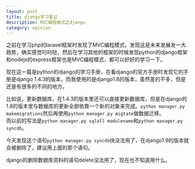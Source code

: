 ```yaml
---
layout: post
title: django学习笔记
description: MVC编程模式之django
category: opinion
---
```


之前在学习php的laravel框架时发现了MVC编程模式，发现这是未来发展发一大趋势，确实感觉叼叼哒，然后在学习其他的框架的时候发现python的django框架和nodejs的express框架也是MVC编程模式，都可以好好的学习一下。

现在这一篇是python的django的学习手册，在看django的官方手册时发现它的手册是django 1.4.3的版本，而我使用的是django1.8的版本，虽然差的不多，但是还是有很多的不同的地方。

比如说，更新数据库，在1.4.3的版本里还可以直接更新数据库，但是在django的1.8的版本里与数据库的更新全部依靠一个新的对象来完成。`python manager.py makemigrations`然后再使用`python manager.py migtate`做数据迁移。  
而以前的写法是`python manager.py sqlall modulename`和`python manager.py syncdb`。

今天发现这个语句`python manager.py syncdb`快没法用了，在django1.9的版本就会被删除了，建议用上面的那个语句。

django的删除数据库资料的语句delete没法用了，现在也不知道用什么。
